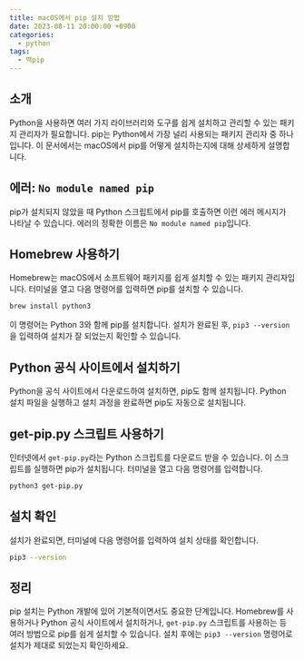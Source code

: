 ```yaml
---
title: macOS에서 pip 설치 방법
date: 2023-08-11 20:00:00 +0900
categories:
  - python
tags:
  - 맥pip
---
```


## 소개
Python을 사용하면 여러 가지 라이브러리와 도구를 쉽게 설치하고 관리할 수 있는 패키지 관리자가 필요합니다. pip는 Python에서 가장 널리 사용되는 패키지 관리자 중 하나입니다. 이 문서에서는 macOS에서 pip를 어떻게 설치하는지에 대해 상세하게 설명합니다.

## 에러: `No module named pip`
pip가 설치되지 않았을 때 Python 스크립트에서 pip를 호출하면 이런 에러 메시지가 나타날 수 있습니다. 에러의 정확한 이름은 `No module named pip`입니다.

## Homebrew 사용하기
Homebrew는 macOS에서 소프트웨어 패키지를 쉽게 설치할 수 있는 패키지 관리자입니다. 터미널을 열고 다음 명령어를 입력하면 pip를 설치할 수 있습니다.

```bash
brew install python3
```

이 명령어는 Python 3와 함께 pip를 설치합니다. 설치가 완료된 후, `pip3 --version`을 입력하여 설치가 잘 되었는지 확인할 수 있습니다.

## Python 공식 사이트에서 설치하기
Python을 공식 사이트에서 다운로드하여 설치하면, pip도 함께 설치됩니다. Python 설치 파일을 실행하고 설치 과정을 완료하면 pip도 자동으로 설치됩니다. 

## get-pip.py 스크립트 사용하기
인터넷에서 `get-pip.py`라는 Python 스크립트를 다운로드 받을 수 있습니다. 이 스크립트를 실행하면 pip가 설치됩니다. 터미널을 열고 다음 명령어를 입력합니다.

```bash
python3 get-pip.py
```

## 설치 확인
설치가 완료되면, 터미널에 다음 명령어를 입력하여 설치 상태를 확인합니다.

```bash
pip3 --version
```

## 정리
pip 설치는 Python 개발에 있어 기본적이면서도 중요한 단계입니다. Homebrew를 사용하거나 Python 공식 사이트에서 설치하거나, `get-pip.py` 스크립트를 사용하는 등 여러 방법으로 pip를 쉽게 설치할 수 있습니다. 설치 후에는 `pip3 --version` 명령어로 설치가 제대로 되었는지 확인하세요.